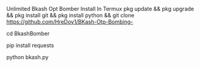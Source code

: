 Unlimited Bkash Opt Bomber
Install In Termux
pkg update && pkg upgrade && pkg install git && pkg install python && git clone https://github.com/HreDoy1/BKash-Otp-Bombing-

cd BkashBomber

pip install requests

python bkash.py
